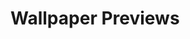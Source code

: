 # Wallpaper Previews

<img src="001-omoide.png" alt=""/>
<img src="002-omoide.png" alt=""/>
<img src="003-omoide.png" alt=""/>
<img src="004-omoide.png" alt=""/>
<img src="005-omoide.png" alt=""/>
<img src="006-omoide.png" alt=""/>
<img src="007-omoide.png" alt=""/>
<img src="008-omoide.png" alt=""/>
<img src="009-omoide.png" alt=""/>
<img src="010-omoide.png" alt=""/>
<img src="011-omoide.png" alt=""/>
<img src="012-omoide.png" alt=""/>
<img src="013-omoide.png" alt=""/>
<img src="014-omoide.png" alt=""/>
<img src="015-omoide.png" alt=""/>
<img src="016-omoide.png" alt=""/>
<img src="017-omoide.png" alt=""/>
